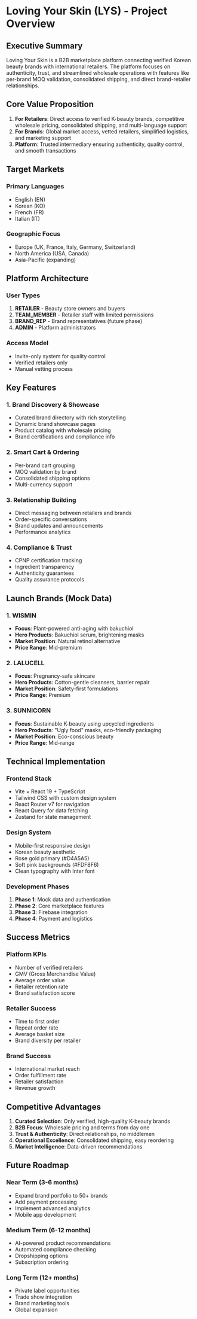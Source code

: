 # Loving Your Skin (LYS) - Project Overview

## Executive Summary

Loving Your Skin is a B2B marketplace platform connecting verified Korean beauty brands with international retailers. The platform focuses on authenticity, trust, and streamlined wholesale operations with features like per-brand MOQ validation, consolidated shipping, and direct brand-retailer relationships.

## Core Value Proposition

1. **For Retailers**: Direct access to verified K-beauty brands, competitive wholesale pricing, consolidated shipping, and multi-language support
2. **For Brands**: Global market access, vetted retailers, simplified logistics, and marketing support
3. **Platform**: Trusted intermediary ensuring authenticity, quality control, and smooth transactions

## Target Markets

### Primary Languages
- English (EN)
- Korean (KO) 
- French (FR)
- Italian (IT)

### Geographic Focus
- Europe (UK, France, Italy, Germany, Switzerland)
- North America (USA, Canada)
- Asia-Pacific (expanding)

## Platform Architecture

### User Types
1. **RETAILER** - Beauty store owners and buyers
2. **TEAM_MEMBER** - Retailer staff with limited permissions
3. **BRAND_REP** - Brand representatives (future phase)
4. **ADMIN** - Platform administrators

### Access Model
- Invite-only system for quality control
- Verified retailers only
- Manual vetting process

## Key Features

### 1. Brand Discovery & Showcase
- Curated brand directory with rich storytelling
- Dynamic brand showcase pages
- Product catalog with wholesale pricing
- Brand certifications and compliance info

### 2. Smart Cart & Ordering
- Per-brand cart grouping
- MOQ validation by brand
- Consolidated shipping options
- Multi-currency support

### 3. Relationship Building
- Direct messaging between retailers and brands
- Order-specific conversations
- Brand updates and announcements
- Performance analytics

### 4. Compliance & Trust
- CPNP certification tracking
- Ingredient transparency
- Authenticity guarantees
- Quality assurance protocols

## Launch Brands (Mock Data)

### 1. WISMIN
- **Focus**: Plant-powered anti-aging with bakuchiol
- **Hero Products**: Bakuchiol serum, brightening masks
- **Market Position**: Natural retinol alternative
- **Price Range**: Mid-premium

### 2. LALUCELL
- **Focus**: Pregnancy-safe skincare
- **Hero Products**: Cotton-gentle cleansers, barrier repair
- **Market Position**: Safety-first formulations
- **Price Range**: Premium

### 3. SUNNICORN
- **Focus**: Sustainable K-beauty using upcycled ingredients
- **Hero Products**: "Ugly food" masks, eco-friendly packaging
- **Market Position**: Eco-conscious beauty
- **Price Range**: Mid-range

## Technical Implementation

### Frontend Stack
- Vite + React 19 + TypeScript
- Tailwind CSS with custom design system
- React Router v7 for navigation
- React Query for data fetching
- Zustand for state management

### Design System
- Mobile-first responsive design
- Korean beauty aesthetic
- Rose gold primary (#D4A5A5)
- Soft pink backgrounds (#FDF8F6)
- Clean typography with Inter font

### Development Phases
1. **Phase 1**: Mock data and authentication
2. **Phase 2**: Core marketplace features
3. **Phase 3**: Firebase integration
4. **Phase 4**: Payment and logistics

## Success Metrics

### Platform KPIs
- Number of verified retailers
- GMV (Gross Merchandise Value)
- Average order value
- Retailer retention rate
- Brand satisfaction score

### Retailer Success
- Time to first order
- Repeat order rate
- Average basket size
- Brand diversity per retailer

### Brand Success
- International market reach
- Order fulfillment rate
- Retailer satisfaction
- Revenue growth

## Competitive Advantages

1. **Curated Selection**: Only verified, high-quality K-beauty brands
2. **B2B Focus**: Wholesale pricing and terms from day one
3. **Trust & Authenticity**: Direct relationships, no middlemen
4. **Operational Excellence**: Consolidated shipping, easy reordering
5. **Market Intelligence**: Data-driven recommendations

## Future Roadmap

### Near Term (3-6 months)
- Expand brand portfolio to 50+ brands
- Add payment processing
- Implement advanced analytics
- Mobile app development

### Medium Term (6-12 months)
- AI-powered product recommendations
- Automated compliance checking
- Dropshipping options
- Subscription ordering

### Long Term (12+ months)
- Private label opportunities
- Trade show integration
- Brand marketing tools
- Global expansion
